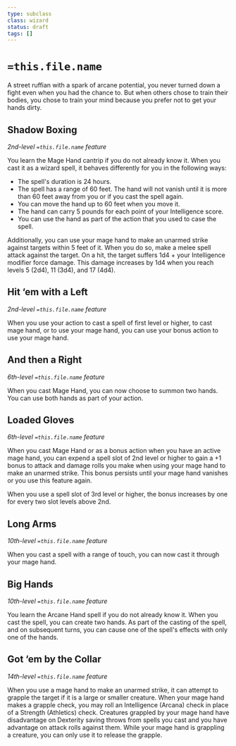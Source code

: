 ```yaml
---
type: subclass 
class: wizard
status: draft
tags: []
---
```

# `=this.file.name`

A street ruffian with a spark of arcane potential, you never turned down a fight even when you had the chance to. But when others chose to train their bodies, you chose to train your mind because you prefer not to get your hands dirty.

## Shadow Boxing
*2nd-level `=this.file.name` feature*

You learn the Mage Hand cantrip if you do not already know it. When you cast it as a wizard spell, it behaves differently for you in the following ways:
* The spell's duration is 24 hours.
* The spell has a range of 60 feet. The hand will not vanish until it is more than 60 feet away from you or if you cast the spell again.
* You can move the hand up to 60 feet when you move it.
* The hand can carry 5 pounds for each point of your Intelligence score.
* You can use the hand as part of the action that you used to case the spell.

Additionally, you can use your mage hand to make an unarmed strike against targets within 5 feet of it. When you do so, make a melee spell attack against the target. On a hit, the target suffers 1d4 + your Intelligence modifier force damage. This damage increases by 1d4 when you reach levels 5 (2d4), 11 (3d4), and 17 (4d4).

## Hit ‘em with a Left
*2nd-level `=this.file.name` feature*

When you use your action to cast a spell of first level or higher, to cast mage hand, or to use your mage hand, you can use your bonus action to use your mage hand.

## And then a Right
*6th-level `=this.file.name` feature*

When you cast Mage Hand, you can now choose to summon two hands. You can use both hands as part of your action.

## Loaded Gloves
*6th-level `=this.file.name` feature*

When you cast Mage Hand or as a bonus action when you have an active mage hand, you can expend a spell slot of 2nd level or higher to gain a +1 bonus to attack and damage rolls you make when using your mage hand to make an unarmed strike. This bonus persists until your mage hand vanishes or you use this feature again.

When you use a spell slot of 3rd level or higher, the bonus increases by one for every two slot levels above 2nd. 

## Long Arms
*10th-level `=this.file.name` feature*

When you cast a spell with a range of touch, you can now cast it through your mage hand.

## Big Hands
*10th-level `=this.file.name` feature*

You learn the Arcane Hand spell if you do not already know it. When you cast the spell, you can create two hands. As part of the casting of the spell, and on subsequent turns, you can cause one of the spell's effects with only one of the hands. 

## Got ‘em by the Collar
*14th-level `=this.file.name` feature*

When you use a mage hand to make an unarmed strike, it can attempt to grapple the target if it is a large or smaller creature. When your mage hand makes a grapple check, you may roll an Intelligence (Arcana) check in place of a Strength (Athletics) check. Creatures grappled by your mage hand have disadvantage on Dexterity saving throws from spells you cast and you have advantage on attack rolls against them. While your mage hand is grappling a creature, you can only use it to release the grapple.

